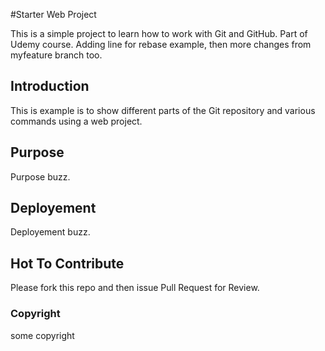 #Starter Web Project 

This is a simple project to learn how to work with Git and GitHub. Part of Udemy course. Adding line for rebase example, then more changes from myfeature branch too. 

## Introduction

This is example is to show different parts of the Git repository and various commands using a web project.

## Purpose

Purpose buzz.

## Deployement

Deployement buzz. 

## Hot To Contribute

Please fork this repo and then issue Pull Request for Review. 

### Copyright 
some copyright
